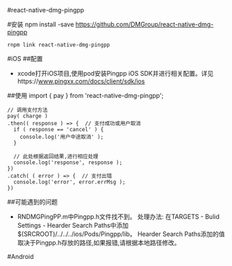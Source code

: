 #react-native-dmg-pingpp

#安装
    npm install -save https://github.com/DMGroup/react-native-dmg-pingpp
    
    rnpm link react-native-dmg-pingpp

#iOS
##配置
- xcode打开iOS项目,使用pod安装Pingpp iOS SDK并进行相关配置。详见https://www.pingxx.com/docs/client/sdk/ios

##使用
    import { pay } from 'react-native-dmg-pingpp';
    
    
    // 调用支付方法
    pay( charge )
    .then(( response ) => {  // 支付成功或用户取消
      if ( response == 'cancel' ) {
        console.log('用户中途取消' );
      }
      
      // 此处根据返回结果,进行相应处理
      console.log('response', response );
    })
    .catch( ( error ) => {  // 支付出错
      console.log('error', error.errMsg );
    })

##可能遇到的问题
- RNDMGPingPP.m中Pingpp.h文件找不到。
  处理办法: 在TARGETS - Bulid Settings - Hearder Search Paths中添加$(SRCROOT)/../../../ios/Pods/Pingpp/lib。
  Hearder Search Paths添加的值取决于Pingpp.h存放的路径,如果报错,请根据本地路径修改。

 
#Android